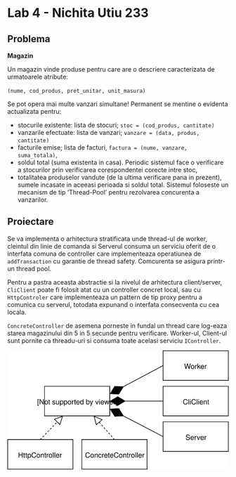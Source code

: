 # Lab 4 - Nichita Utiu 233
## Problema
**Magazin**

Un magazin vinde produse pentru care are o descriere caracterizata de urmatoarele atribute:

`(nume, cod_produs, pret_unitar, unit_masura)`

Se pot opera mai multe vanzari simultane!
Permanent se mentine o evidenta actualizata pentru:
* stocurile existente: lista de stocuri; `stoc = (cod_produs, cantitate)`
* vanzarile efectuate: lista de vanzari; `vanzare = (data, produs, cantitate)`
* facturile emise; lista de facturi, `factura = (nume, vanzare, suma_totala)`,
* soldul total (suma existenta in casa).
Periodic sistemul face o verificare a stocurilor prin verificarea corespondentei corecte intre stoc,
* totalitatea produselor vandute (de la ultima verificare pana in prezent), sumele incasate in aceeasi
perioada si soldul total.
Sistemul foloseste un mecanism de tip ‘Thread-Pool’ pentru rezolvarea concurenta a vanzarilor.

## Proiectare
Se va implementa o arhitectura stratificata unde thread-ul de worker, cleintul din linie de comanda si Serverul consuma un serviciu oferit de o interfata comuna de controller care implementeaza operatiunea de `addTransaction` cu garantie de thread safety. Comcurenta se asigura printr-un thread pool.

Pentru a pastra aceasta abstractie si la nivelul de arhitectura client/server, `CliClient` poate fi folosit atat cu un controller concret local, sau cu `HttpControler` care implementeaza un pattern de tip proxy pentru a comunica cu serverul, totodata expunand o interfata consecventa cu cea locala.

`ConcreteController` de asemena porneste in fundal un thread care log-eaza starea magazinului din 5 in 5 secunde pentru verificare. Worker-ul, Client-ul sunt pornite ca threadu-uri si consuma toate acelasi serviciu `IController`.

![diag](doc/diag.svg)
